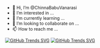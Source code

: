 - 👋 Hi, I’m @ChinnaBabuVanarasi
- 👀 I’m interested in ...
- 🌱 I’m currently learning ...
- 💞️ I’m looking to collaborate on ...
- 📫 How to reach me ...

<!---
ChinnaBabuVanarasi/ChinnaBabuVanarasi is a ✨ special ✨ repository because its `README.md` (this file) appears on your GitHub profile.
You can click the Preview link to take a look at your changes.
--->
[![GitHub Trends SVG](https://api.githubtrends.io/user/svg/ChinnaBabuVanarasi/langs)](https://githubtrends.io)
[![GitHub Trends SVG](https://www.githubwrapped.io/ChinnaBabuVanarasi)](https://githubtrends.io)

